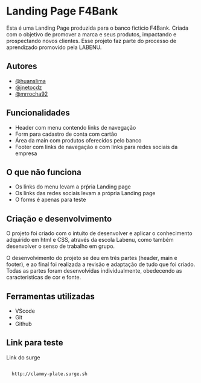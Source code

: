 # Landing Page F4Bank

Esta é uma Landing Page produzida para o banco ficticio F4Bank. Criada com o objetivo de promover a marca e seus produtos, impactando e prospectando novos clientes. Esse projeto faz parte do processo de aprendizado promovido pela LABENU.

## Autores

- [@huanslima](https://github.com/huanslima)
- [@jnetocdz](https://github.com/jnetocdz)
- [@mrrocha92](https://github.com/mrrocha92)

## Funcionalidades

- Header com menu contendo links de navegação
- Form para cadastro de conta com cartão
- Área da main com produtos oferecidos pelo banco
- Footer com links de navegação e com links para redes sociais da empresa

## O que não funciona

- Os links do menu levam a prṕria Landing page
- Os links das redes sociais levam a própria Landing page
- O forms é apenas para teste

## Criação e desenvolvimento

O projeto foi criado com o intuito de desenvolver e aplicar o conhecimento adquirido em html e CSS, através da escola Labenu, como também desenvolver o senso de trabalho em grupo.

O desenvolvimento do projeto se deu em três partes (header, main e footer), e ao final foi realizada a revisão e adaptação de tudo que foi criado. Todas as partes foram desenvolvidas individualmente, obedecendo as caracteristicas de cor e fonte. 

## Ferramentas utilizadas

- VScode
- Git
- Github

## Link para teste

Link do surge

```bash

  http://clammy-plate.surge.sh
  
```


